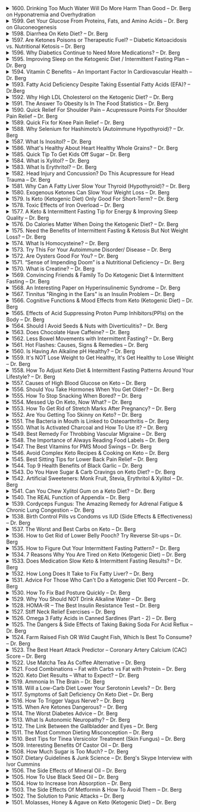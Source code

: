 <details>
<summary>1600. Drinking Too Much Water Will Do More Harm Than Good – Dr. Berg on Hyponatremia and Overhydration</summary><br>

<a href="https://www.youtube.com/watch?v=ccpkaie0LCQ" target="_blank">
    <img src="https://img.youtube.com/vi/ccpkaie0LCQ/maxresdefault.jpg" 
        alt="[Youtube]" width="200">
</a>


</details>

<details>
<summary>1599. Get Your Glucose From Proteins, Fats, and Amino Acids – Dr. Berg on Gluconeogenesis</summary><br>

<a href="https://www.youtube.com/watch?v=li0adE4A7fA" target="_blank">
    <img src="https://img.youtube.com/vi/li0adE4A7fA/maxresdefault.jpg" 
        alt="[Youtube]" width="200">
</a>


</details>

<details>
<summary>1598. Diarrhea On Keto Diet? – Dr. Berg</summary><br>

<a href="https://www.youtube.com/watch?v=-lGLw0S_0Gw" target="_blank">
    <img src="https://img.youtube.com/vi/-lGLw0S_0Gw/maxresdefault.jpg" 
        alt="[Youtube]" width="200">
</a>


</details>

<details>
<summary>1597. Are Ketones Poisons or Therapeutic Fuel? – Diabetic Ketoacidosis vs. Nutritional Ketosis – Dr. Berg</summary><br>

<a href="https://www.youtube.com/watch?v=4Psqtx-jNvo" target="_blank">
    <img src="https://img.youtube.com/vi/4Psqtx-jNvo/maxresdefault.jpg" 
        alt="[Youtube]" width="200">
</a>


</details>

<details>
<summary>1596. Why Diabetics Continue to Need More Medications? – Dr. Berg</summary><br>

<a href="https://www.youtube.com/watch?v=eBpKHgTh2jo" target="_blank">
    <img src="https://img.youtube.com/vi/eBpKHgTh2jo/maxresdefault.jpg" 
        alt="[Youtube]" width="200">
</a>


</details>

<details>
<summary>1595. Improving Sleep on the Ketogenic Diet / Intermittent Fasting Plan – Dr. Berg</summary><br>

<a href="https://www.youtube.com/watch?v=qmltV7HWP00" target="_blank">
    <img src="https://img.youtube.com/vi/qmltV7HWP00/maxresdefault.jpg" 
        alt="[Youtube]" width="200">
</a>


</details>

<details>
<summary>1594. Vitamin C Benefits – An Important Factor In Cardiovascular Health – Dr. Berg</summary><br>

<a href="https://www.youtube.com/watch?v=LXMl6uo_LcI" target="_blank">
    <img src="https://img.youtube.com/vi/LXMl6uo_LcI/maxresdefault.jpg" 
        alt="[Youtube]" width="200">
</a>


</details>

<details>
<summary>1593. Fatty Acid Deficiency Despite Taking Essential Fatty Acids (EFA)? – Dr.Berg</summary><br>

<a href="https://www.youtube.com/watch?v=ZwuZi9YNKs4" target="_blank">
    <img src="https://img.youtube.com/vi/ZwuZi9YNKs4/maxresdefault.jpg" 
        alt="[Youtube]" width="200">
</a>


</details>

<details>
<summary>1592. Why High LDL Cholesterol on the Ketogenic Diet? – Dr. Berg</summary><br>

<a href="https://www.youtube.com/watch?v=dCiRB29vkds" target="_blank">
    <img src="https://img.youtube.com/vi/dCiRB29vkds/maxresdefault.jpg" 
        alt="[Youtube]" width="200">
</a>


</details>

<details>
<summary>1591. The Answer To Obesity Is In The Food Statistics – Dr. Berg</summary><br>

<a href="https://www.youtube.com/watch?v=Erk4_jFDjzQ" target="_blank">
    <img src="https://img.youtube.com/vi/Erk4_jFDjzQ/maxresdefault.jpg" 
        alt="[Youtube]" width="200">
</a>


</details>

<details>
<summary>1590. Quick Relief For Shoulder Pain – Acupressure Points For Shoulder Pain Relief – Dr. Berg</summary><br>

<a href="https://www.youtube.com/watch?v=4Q5UP3YrV_k" target="_blank">
    <img src="https://img.youtube.com/vi/4Q5UP3YrV_k/maxresdefault.jpg" 
        alt="[Youtube]" width="200">
</a>


</details>

<details>
<summary>1589. Quick Fix for Knee Pain Relief – Dr. Berg</summary><br>

<a href="https://www.youtube.com/watch?v=rrR9mo_squk" target="_blank">
    <img src="https://img.youtube.com/vi/rrR9mo_squk/maxresdefault.jpg" 
        alt="[Youtube]" width="200">
</a>


</details>

<details>
<summary>1588. Why Selenium for Hashimoto’s (Autoimmune Hypothyroid)? – Dr. Berg</summary><br>

<a href="https://www.youtube.com/watch?v=6nZwa1qLvLs" target="_blank">
    <img src="https://img.youtube.com/vi/6nZwa1qLvLs/maxresdefault.jpg" 
        alt="[Youtube]" width="200">
</a>


</details>

<details>
<summary>1587. What Is Inositol? – Dr. Berg</summary><br>

<a href="https://www.youtube.com/watch?v=OcMIipPq-lA" target="_blank">
    <img src="https://img.youtube.com/vi/OcMIipPq-lA/maxresdefault.jpg" 
        alt="[Youtube]" width="200">
</a>


</details>

<details>
<summary>1586. What's Healthy About Heart Healthy Whole Grains? – Dr. Berg</summary><br>

<a href="https://www.youtube.com/watch?v=31yrGhayPG0" target="_blank">
    <img src="https://img.youtube.com/vi/31yrGhayPG0/maxresdefault.jpg" 
        alt="[Youtube]" width="200">
</a>


</details>

<details>
<summary>1585. Quick Tip To Get Kids Off Sugar – Dr. Berg</summary><br>

<a href="https://www.youtube.com/watch?v=JcB2l4wsgDI" target="_blank">
    <img src="https://img.youtube.com/vi/JcB2l4wsgDI/maxresdefault.jpg" 
        alt="[Youtube]" width="200">
</a>


</details>

<details>
<summary>1584. What is Xylitol? – Dr. Berg</summary><br>

<a href="https://www.youtube.com/watch?v=cz4V4W6ntGc" target="_blank">
    <img src="https://img.youtube.com/vi/cz4V4W6ntGc/maxresdefault.jpg" 
        alt="[Youtube]" width="200">
</a>


</details>

<details>
<summary>1583. What Is Erythritol? – Dr. Berg</summary><br>

<a href="https://www.youtube.com/watch?v=-iSy1nDxovo" target="_blank">
    <img src="https://img.youtube.com/vi/-iSy1nDxovo/maxresdefault.jpg" 
        alt="[Youtube]" width="200">
</a>


</details>

<details>
<summary>1582. Head Injury and Concussion? Do This Acupressure for Head Trauma – Dr. Berg</summary><br>

<a href="https://www.youtube.com/watch?v=uOTZ60s1k3Q" target="_blank">
    <img src="https://img.youtube.com/vi/uOTZ60s1k3Q/maxresdefault.jpg" 
        alt="[Youtube]" width="200">
</a>


</details>

<details>
<summary>1581. Why Can A Fatty Liver Slow Your Thyroid (Hypothyroid)? – Dr. Berg</summary><br>

<a href="https://www.youtube.com/watch?v=XFzxXfi5JzM" target="_blank">
    <img src="https://img.youtube.com/vi/XFzxXfi5JzM/maxresdefault.jpg" 
        alt="[Youtube]" width="200">
</a>


</details>

<details>
<summary>1580. Exogenous Ketones Can Slow Your Weight Loss – Dr. Berg</summary><br>

<a href="https://www.youtube.com/watch?v=lIfAQZmpCuQ" target="_blank">
    <img src="https://img.youtube.com/vi/lIfAQZmpCuQ/maxresdefault.jpg" 
        alt="[Youtube]" width="200">
</a>


</details>

<details>
<summary>1579. Is Keto (Ketogenic Diet) Only Good For Short-Term? – Dr. Berg</summary><br>

<a href="https://www.youtube.com/watch?v=VztT1sIeAP0" target="_blank">
    <img src="https://img.youtube.com/vi/VztT1sIeAP0/maxresdefault.jpg" 
        alt="[Youtube]" width="200">
</a>


</details>

<details>
<summary>1578. Toxic Effects of Iron Overload – Dr. Berg</summary><br>

<a href="https://www.youtube.com/watch?v=brCfMBQ9LPU" target="_blank">
    <img src="https://img.youtube.com/vi/brCfMBQ9LPU/maxresdefault.jpg" 
        alt="[Youtube]" width="200">
</a>


</details>

<details>
<summary>1577. A Keto & Intermittent Fasting Tip for Energy & Improving Sleep Quality – Dr. Berg</summary><br>

<a href="https://www.youtube.com/watch?v=Zb7W6amXtSw" target="_blank">
    <img src="https://img.youtube.com/vi/Zb7W6amXtSw/maxresdefault.jpg" 
        alt="[Youtube]" width="200">
</a>


</details>

<details>
<summary>1576. Do Calories Matter When Doing the Ketogenic Diet? – Dr. Berg</summary><br>

<a href="https://www.youtube.com/watch?v=bkF4vrUjQTQ" target="_blank">
    <img src="https://img.youtube.com/vi/bkF4vrUjQTQ/maxresdefault.jpg" 
        alt="[Youtube]" width="200">
</a>


</details>

<details>
<summary>1575. Need the Benefits of Intermittent Fasting & Ketosis But Not Weight Loss? – Dr. Berg</summary><br>

<a href="https://www.youtube.com/watch?v=hPOi9RQ-QSA" target="_blank">
    <img src="https://img.youtube.com/vi/hPOi9RQ-QSA/maxresdefault.jpg" 
        alt="[Youtube]" width="200">
</a>


</details>

<details>
<summary>1574. What Is Homocysteine? – Dr. Berg</summary><br>

<a href="https://www.youtube.com/watch?v=k2yCpFqk-do" target="_blank">
    <img src="https://img.youtube.com/vi/k2yCpFqk-do/maxresdefault.jpg" 
        alt="[Youtube]" width="200">
</a>


</details>

<details>
<summary>1573. Try This For Your Autoimmune Disorder/ Disease – Dr. Berg</summary><br>

<a href="https://www.youtube.com/watch?v=BVU4NTP1Isg" target="_blank">
    <img src="https://img.youtube.com/vi/BVU4NTP1Isg/maxresdefault.jpg" 
        alt="[Youtube]" width="200">
</a>


</details>

<details>
<summary>1572. Are Oysters Good For You? – Dr. Berg</summary><br>

<a href="https://www.youtube.com/watch?v=5Kl6H4x3uUw" target="_blank">
    <img src="https://img.youtube.com/vi/5Kl6H4x3uUw/maxresdefault.jpg" 
        alt="[Youtube]" width="200">
</a>


</details>

<details>
<summary>1571. “Sense of Impending Doom” is a Nutritional Deficiency – Dr. Berg</summary><br>

<a href="https://www.youtube.com/watch?v=EI_jhD-eGtc" target="_blank">
    <img src="https://img.youtube.com/vi/EI_jhD-eGtc/maxresdefault.jpg" 
        alt="[Youtube]" width="200">
</a>


</details>

<details>
<summary>1570. What is Creatine? – Dr. Berg</summary><br>

<a href="https://www.youtube.com/watch?v=IgGZYVyHrwc" target="_blank">
    <img src="https://img.youtube.com/vi/IgGZYVyHrwc/maxresdefault.jpg" 
        alt="[Youtube]" width="200">
</a>


</details>

<details>
<summary>1569. Convincing Friends & Family To Do Ketogenic Diet & Intermittent Fasting – Dr. Berg</summary><br>

<a href="https://www.youtube.com/watch?v=3HAktzqpZqw" target="_blank">
    <img src="https://img.youtube.com/vi/3HAktzqpZqw/maxresdefault.jpg" 
        alt="[Youtube]" width="200">
</a>


</details>

<details>
<summary>1568. An Interesting Paper on Hyperinsulinemic Syndrome – Dr. Berg</summary><br>

<a href="https://www.youtube.com/watch?v=UvBsqhY-U-o" target="_blank">
    <img src="https://img.youtube.com/vi/UvBsqhY-U-o/maxresdefault.jpg" 
        alt="[Youtube]" width="200">
</a>


</details>

<details>
<summary>1567. Tinnitus "Ringing in the Ears" is an Insulin Problem – Dr. Berg</summary><br>

<a href="https://www.youtube.com/watch?v=Cbylubjzhhg" target="_blank">
    <img src="https://img.youtube.com/vi/Cbylubjzhhg/maxresdefault.jpg" 
        alt="[Youtube]" width="200">
</a>


</details>

<details>
<summary>1566. Cognitive Functions & Mood Effects from Keto (Ketogenic Diet) – Dr. Berg</summary><br>

<a href="https://www.youtube.com/watch?v=t1KzPE3alu0" target="_blank">
    <img src="https://img.youtube.com/vi/t1KzPE3alu0/maxresdefault.jpg" 
        alt="[Youtube]" width="200">
</a>


</details>

<details>
<summary>1565. Effects of Acid Suppressing Proton Pump Inhibitors(PPIs) on the Body – Dr. Berg</summary><br>

<a href="https://www.youtube.com/watch?v=MKS2Hm5ofBE" target="_blank">
    <img src="https://img.youtube.com/vi/MKS2Hm5ofBE/maxresdefault.jpg" 
        alt="[Youtube]" width="200">
</a>


</details>

<details>
<summary>1564. Should I Avoid Seeds & Nuts with Diverticulitis? – Dr. Berg</summary><br>

<a href="https://www.youtube.com/watch?v=XMShcbfWIn8" target="_blank">
    <img src="https://img.youtube.com/vi/XMShcbfWIn8/maxresdefault.jpg" 
        alt="[Youtube]" width="200">
</a>


</details>

<details>
<summary>1563. Does Chocolate Have Caffeine? – Dr. Berg</summary><br>

<a href="https://www.youtube.com/watch?v=XIkqvSl97Ng" target="_blank">
    <img src="https://img.youtube.com/vi/XIkqvSl97Ng/maxresdefault.jpg" 
        alt="[Youtube]" width="200">
</a>


</details>

<details>
<summary>1562. Less Bowel Movements with Intermittent Fasting? – Dr. Berg</summary><br>

<a href="https://www.youtube.com/watch?v=M5FUhtPowps" target="_blank">
    <img src="https://img.youtube.com/vi/M5FUhtPowps/maxresdefault.jpg" 
        alt="[Youtube]" width="200">
</a>


</details>

<details>
<summary>1561. Hot Flashes: Causes, Signs & Remedies – Dr. Berg</summary><br>

<a href="https://www.youtube.com/watch?v=U6BukNCtJiU" target="_blank">
    <img src="https://img.youtube.com/vi/U6BukNCtJiU/maxresdefault.jpg" 
        alt="[Youtube]" width="200">
</a>


</details>

<details>
<summary>1560. Is Having An Alkaline pH Healthy? – Dr. Berg</summary><br>

<a href="https://www.youtube.com/watch?v=yqAEh4bb4tg" target="_blank">
    <img src="https://img.youtube.com/vi/yqAEh4bb4tg/maxresdefault.jpg" 
        alt="[Youtube]" width="200">
</a>


</details>

<details>
<summary>1559. It's NOT Lose Weight to Get Healthy, It's Get Healthy to Lose Weight – Dr. Berg</summary><br>

<a href="https://www.youtube.com/watch?v=uWaFig4yTmA" target="_blank">
    <img src="https://img.youtube.com/vi/uWaFig4yTmA/maxresdefault.jpg" 
        alt="[Youtube]" width="200">
</a>


</details>

<details>
<summary>1558. How To Adjust Keto Diet & Intermittent Fasting Patterns Around Your Lifestyle? – Dr. Berg</summary><br>

<a href="https://www.youtube.com/watch?v=kAE1gewiTdQ" target="_blank">
    <img src="https://img.youtube.com/vi/kAE1gewiTdQ/maxresdefault.jpg" 
        alt="[Youtube]" width="200">
</a>


</details>

<details>
<summary>1557. Causes of High Blood Glucose on Keto – Dr. Berg</summary><br>

<a href="https://www.youtube.com/watch?v=KqEqzi6eXGY" target="_blank">
    <img src="https://img.youtube.com/vi/KqEqzi6eXGY/maxresdefault.jpg" 
        alt="[Youtube]" width="200">
</a>


</details>

<details>
<summary>1556. Should You Take Hormones When You Get Older? – Dr. Berg</summary><br>

<a href="https://www.youtube.com/watch?v=U4ucHy32Ls4" target="_blank">
    <img src="https://img.youtube.com/vi/U4ucHy32Ls4/maxresdefault.jpg" 
        alt="[Youtube]" width="200">
</a>


</details>

<details>
<summary>1555. How To Stop Snacking When Bored? – Dr. Berg</summary><br>

<a href="https://www.youtube.com/watch?v=2L6_AlXO8CU" target="_blank">
    <img src="https://img.youtube.com/vi/2L6_AlXO8CU/maxresdefault.jpg" 
        alt="[Youtube]" width="200">
</a>


</details>

<details>
<summary>1554. Messed Up On Keto, Now What? – Dr. Berg</summary><br>

<a href="https://www.youtube.com/watch?v=uW8I4VcAqYs" target="_blank">
    <img src="https://img.youtube.com/vi/uW8I4VcAqYs/maxresdefault.jpg" 
        alt="[Youtube]" width="200">
</a>


</details>

<details>
<summary>1553. How To Get Rid of Stretch Marks After Pregnancy? – Dr. Berg</summary><br>

<a href="https://www.youtube.com/watch?v=JIDlUCJaSwo" target="_blank">
    <img src="https://img.youtube.com/vi/JIDlUCJaSwo/maxresdefault.jpg" 
        alt="[Youtube]" width="200">
</a>


</details>

<details>
<summary>1552. Are You Getting Too Skinny on Keto? – Dr. Berg</summary><br>

<a href="https://www.youtube.com/watch?v=Ev4SLhGsBEA" target="_blank">
    <img src="https://img.youtube.com/vi/Ev4SLhGsBEA/maxresdefault.jpg" 
        alt="[Youtube]" width="200">
</a>


</details>

<details>
<summary>1551. The Bacteria in Mouth is Linked to Osteoarthritis – Dr. Berg</summary><br>

<a href="https://www.youtube.com/watch?v=UehkgVAmlsk" target="_blank">
    <img src="https://img.youtube.com/vi/UehkgVAmlsk/maxresdefault.jpg" 
        alt="[Youtube]" width="200">
</a>


</details>

<details>
<summary>1550. What Is Activated Charcoal and How To Use it? – Dr. Berg</summary><br>

<a href="https://www.youtube.com/watch?v=lF1Cnb_VZ2g" target="_blank">
    <img src="https://img.youtube.com/vi/lF1Cnb_VZ2g/maxresdefault.jpg" 
        alt="[Youtube]" width="200">
</a>


</details>

<details>
<summary>1549. Best Remedy For Throbbing Vascular Migraine – Dr. Berg</summary><br>

<a href="https://www.youtube.com/watch?v=opT3TaVebbQ" target="_blank">
    <img src="https://img.youtube.com/vi/opT3TaVebbQ/maxresdefault.jpg" 
        alt="[Youtube]" width="200">
</a>


</details>

<details>
<summary>1548. The Importance of Always Reading Food Labels – Dr. Berg</summary><br>

<a href="https://www.youtube.com/watch?v=3Rhuxt4kW80" target="_blank">
    <img src="https://img.youtube.com/vi/3Rhuxt4kW80/maxresdefault.jpg" 
        alt="[Youtube]" width="200">
</a>


</details>

<details>
<summary>1547. The Best Vitamins for PMS Mood Swings – Dr. Berg</summary><br>

<a href="https://www.youtube.com/watch?v=jLWpSVzO8Lo" target="_blank">
    <img src="https://img.youtube.com/vi/jLWpSVzO8Lo/maxresdefault.jpg" 
        alt="[Youtube]" width="200">
</a>


</details>

<details>
<summary>1546. Avoid Complex Keto Recipes & Cooking on Keto –  Dr. Berg</summary><br>

<a href="https://www.youtube.com/watch?v=zy9uuqaa2xo" target="_blank">
    <img src="https://img.youtube.com/vi/zy9uuqaa2xo/maxresdefault.jpg" 
        alt="[Youtube]" width="200">
</a>


</details>

<details>
<summary>1545. Best Sitting Tips for Lower Back Pain Relief – Dr. Berg</summary><br>

<a href="https://www.youtube.com/watch?v=f90LDS-_A-Y" target="_blank">
    <img src="https://img.youtube.com/vi/f90LDS-_A-Y/maxresdefault.jpg" 
        alt="[Youtube]" width="200">
</a>


</details>

<details>
<summary>1544. Top 9 Health Benefits of Black Garlic – Dr. Berg</summary><br>

<a href="https://www.youtube.com/watch?v=169bDo8G7iU" target="_blank">
    <img src="https://img.youtube.com/vi/169bDo8G7iU/maxresdefault.jpg" 
        alt="[Youtube]" width="200">
</a>


</details>

<details>
<summary>1543. Do You Have Sugar & Carb Cravings on Keto Diet? – Dr. Berg</summary><br>

<a href="https://www.youtube.com/watch?v=2RJUWzqG4OQ" target="_blank">
    <img src="https://img.youtube.com/vi/2RJUWzqG4OQ/maxresdefault.jpg" 
        alt="[Youtube]" width="200">
</a>


</details>

<details>
<summary>1542. Artificial Sweeteners: Monk Fruit, Stevia, Erythritol & Xylitol – Dr. Berg</summary><br>

<a href="https://www.youtube.com/watch?v=jROu0Mo3A9M" target="_blank">
    <img src="https://img.youtube.com/vi/jROu0Mo3A9M/maxresdefault.jpg" 
        alt="[Youtube]" width="200">
</a>


</details>

<details>
<summary>1541. Can You Chew Xylitol Gum on a Keto Diet? – Dr. Berg</summary><br>

<a href="https://www.youtube.com/watch?v=kfuyZuGI4aw" target="_blank">
    <img src="https://img.youtube.com/vi/kfuyZuGI4aw/maxresdefault.jpg" 
        alt="[Youtube]" width="200">
</a>


</details>

<details>
<summary>1540. The REAL Function of Appendix – Dr. Berg</summary><br>

<a href="https://www.youtube.com/watch?v=P4U6bhB9a4U" target="_blank">
    <img src="https://img.youtube.com/vi/P4U6bhB9a4U/maxresdefault.jpg" 
        alt="[Youtube]" width="200">
</a>


</details>

<details>
<summary>1539. Cordyceps Fungus: The Amazing Remedy for Adrenal Fatigue & Chronic Lung Congestion – Dr. Berg</summary><br>

<a href="https://www.youtube.com/watch?v=goSi-hoZPwM" target="_blank">
    <img src="https://img.youtube.com/vi/goSi-hoZPwM/maxresdefault.jpg" 
        alt="[Youtube]" width="200">
</a>


</details>

<details>
<summary>1538. Birth Control Pills vs Condoms vs IUD (Side Effects & Effectiveness) – Dr. Berg</summary><br>

<a href="https://www.youtube.com/watch?v=D4pClBWuuaY" target="_blank">
    <img src="https://img.youtube.com/vi/D4pClBWuuaY/maxresdefault.jpg" 
        alt="[Youtube]" width="200">
</a>


</details>

<details>
<summary>1537. The Worst and Best Carbs on Keto – Dr. Berg</summary><br>

<a href="https://www.youtube.com/watch?v=COcvqvNb1MU" target="_blank">
    <img src="https://img.youtube.com/vi/COcvqvNb1MU/maxresdefault.jpg" 
        alt="[Youtube]" width="200">
</a>


</details>

<details>
<summary>1536. How to Get Rid of Lower Belly Pooch? Try Reverse Sit-ups – Dr. Berg</summary><br>

<a href="https://www.youtube.com/watch?v=XrSCqbD-ivE" target="_blank">
    <img src="https://img.youtube.com/vi/XrSCqbD-ivE/maxresdefault.jpg" 
        alt="[Youtube]" width="200">
</a>


</details>

<details>
<summary>1535. How to Figure Out Your Intermittent Fasting Pattern? – Dr. Berg</summary><br>

<a href="https://www.youtube.com/watch?v=h7UrBZVX3Do" target="_blank">
    <img src="https://img.youtube.com/vi/h7UrBZVX3Do/maxresdefault.jpg" 
        alt="[Youtube]" width="200">
</a>


</details>

<details>
<summary>1534. 7 Reasons Why You Are Tired on Keto (Ketogenic Diet) – Dr. Berg</summary><br>

<a href="https://www.youtube.com/watch?v=GpU2cYmdQ3M" target="_blank">
    <img src="https://img.youtube.com/vi/GpU2cYmdQ3M/maxresdefault.jpg" 
        alt="[Youtube]" width="200">
</a>


</details>

<details>
<summary>1533. Does Medication Slow Keto & Intermittent Fasting Results? – Dr. Berg</summary><br>

<a href="https://www.youtube.com/watch?v=bdcztMBOhsk" target="_blank">
    <img src="https://img.youtube.com/vi/bdcztMBOhsk/maxresdefault.jpg" 
        alt="[Youtube]" width="200">
</a>


</details>

<details>
<summary>1532. How Long Does It Take to Fix Fatty Liver? – Dr. Berg</summary><br>

<a href="https://www.youtube.com/watch?v=oHiIKqDa2ck" target="_blank">
    <img src="https://img.youtube.com/vi/oHiIKqDa2ck/maxresdefault.jpg" 
        alt="[Youtube]" width="200">
</a>


</details>

<details>
<summary>1531. Advice For Those Who Can't Do a Ketogenic Diet 100 Percent – Dr. Berg</summary><br>

<a href="https://www.youtube.com/watch?v=Y2Aar9T7NtA" target="_blank">
    <img src="https://img.youtube.com/vi/Y2Aar9T7NtA/maxresdefault.jpg" 
        alt="[Youtube]" width="200">
</a>


</details>

<details>
<summary>1530. How To Fix Bad Posture Quickly – Dr. Berg</summary><br>

<a href="https://www.youtube.com/watch?v=jCTtCifMGvg" target="_blank">
    <img src="https://img.youtube.com/vi/jCTtCifMGvg/maxresdefault.jpg" 
        alt="[Youtube]" width="200">
</a>


</details>

<details>
<summary>1529. Why You Should NOT Drink Alkaline Water – Dr. Berg</summary><br>

<a href="https://www.youtube.com/watch?v=ovCJ0RE2sok" target="_blank">
    <img src="https://img.youtube.com/vi/ovCJ0RE2sok/maxresdefault.jpg" 
        alt="[Youtube]" width="200">
</a>


</details>

<details>
<summary>1528. HOMA-IR – The Best Insulin Resistance Test – Dr. Berg</summary><br>

<a href="https://www.youtube.com/watch?v=Fr7RkcHGxtk" target="_blank">
    <img src="https://img.youtube.com/vi/Fr7RkcHGxtk/maxresdefault.jpg" 
        alt="[Youtube]" width="200">
</a>


</details>

<details>
<summary>1527. Stiff Neck Relief Exercises – Dr. Berg</summary><br>

<a href="https://www.youtube.com/watch?v=5h_UlmquvUE" target="_blank">
    <img src="https://img.youtube.com/vi/5h_UlmquvUE/maxresdefault.jpg" 
        alt="[Youtube]" width="200">
</a>


</details>

<details>
<summary>1526. Omega 3 Fatty Acids in Canned Sardines (Part - 2) – Dr. Berg</summary><br>

<a href="https://www.youtube.com/watch?v=STZg0R7p_NM" target="_blank">
    <img src="https://img.youtube.com/vi/STZg0R7p_NM/maxresdefault.jpg" 
        alt="[Youtube]" width="200">
</a>


</details>

<details>
<summary>1525. The Dangers & Side Effects of Taking Baking Soda For Acid Reflux – Dr. Berg</summary><br>

<a href="https://www.youtube.com/watch?v=Ubldzu5OsyE" target="_blank">
    <img src="https://img.youtube.com/vi/Ubldzu5OsyE/maxresdefault.jpg" 
        alt="[Youtube]" width="200">
</a>


</details>

<details>
<summary>1524. Farm Raised Fish OR Wild Caught Fish, Which Is Best To Consume? – Dr. Berg</summary><br>

<a href="https://www.youtube.com/watch?v=J2uAyp6WCnA" target="_blank">
    <img src="https://img.youtube.com/vi/J2uAyp6WCnA/maxresdefault.jpg" 
        alt="[Youtube]" width="200">
</a>


</details>

<details>
<summary>1523. The Best Heart Attack Predictor – Coronary Artery Calcium (CAC) Score – Dr. Berg</summary><br>

<a href="https://www.youtube.com/watch?v=hXZjOXLyA2g" target="_blank">
    <img src="https://img.youtube.com/vi/hXZjOXLyA2g/maxresdefault.jpg" 
        alt="[Youtube]" width="200">
</a>


</details>

<details>
<summary>1522. Use Matcha Tea As Coffee Alternative – Dr. Berg</summary><br>

<a href="https://www.youtube.com/watch?v=bDTviImOjl4" target="_blank">
    <img src="https://img.youtube.com/vi/bDTviImOjl4/maxresdefault.jpg" 
        alt="[Youtube]" width="200">
</a>


</details>

<details>
<summary>1521. Food Combinations – Fat with Carbs vs Fat with Protein – Dr. Berg</summary><br>

<a href="https://www.youtube.com/watch?v=NMt3H2CbTg4" target="_blank">
    <img src="https://img.youtube.com/vi/NMt3H2CbTg4/maxresdefault.jpg" 
        alt="[Youtube]" width="200">
</a>


</details>

<details>
<summary>1520. Keto Diet Results – What to Expect? – Dr. Berg</summary><br>

<a href="https://www.youtube.com/watch?v=qKBlVe13FoQ" target="_blank">
    <img src="https://img.youtube.com/vi/qKBlVe13FoQ/maxresdefault.jpg" 
        alt="[Youtube]" width="200">
</a>


</details>

<details>
<summary>1519. Ammonia In The Brain – Dr. Berg</summary><br>

<a href="https://www.youtube.com/watch?v=iLjdlYBE8Gs" target="_blank">
    <img src="https://img.youtube.com/vi/iLjdlYBE8Gs/maxresdefault.jpg" 
        alt="[Youtube]" width="200">
</a>


</details>

<details>
<summary>1518. Will a Low-Carb Diet Lower Your Serotonin Levels? – Dr. Berg</summary><br>

<a href="https://www.youtube.com/watch?v=2OGXwyTsfis" target="_blank">
    <img src="https://img.youtube.com/vi/2OGXwyTsfis/maxresdefault.jpg" 
        alt="[Youtube]" width="200">
</a>


</details>

<details>
<summary>1517. Symptoms of Salt Deficiency On Keto Diet – Dr. Berg</summary><br>

<a href="https://www.youtube.com/watch?v=_JFR0tt3FiU" target="_blank">
    <img src="https://img.youtube.com/vi/_JFR0tt3FiU/maxresdefault.jpg" 
        alt="[Youtube]" width="200">
</a>


</details>

<details>
<summary>1516. How To Trigger Vagus Nerve? – Dr. Berg</summary><br>

<a href="https://www.youtube.com/watch?v=8dtPN4xrY4U" target="_blank">
    <img src="https://img.youtube.com/vi/8dtPN4xrY4U/maxresdefault.jpg" 
        alt="[Youtube]" width="200">
</a>


</details>

<details>
<summary>1515. When Are Ketones Dangerous? – Dr. Berg</summary><br>

<a href="https://www.youtube.com/watch?v=bGUsqaxXOec" target="_blank">
    <img src="https://img.youtube.com/vi/bGUsqaxXOec/maxresdefault.jpg" 
        alt="[Youtube]" width="200">
</a>


</details>

<details>
<summary>1514. The Worst Diabetes Advice – Dr. Berg</summary><br>

<a href="https://www.youtube.com/watch?v=hcWdwc94lzI" target="_blank">
    <img src="https://img.youtube.com/vi/hcWdwc94lzI/maxresdefault.jpg" 
        alt="[Youtube]" width="200">
</a>


</details>

<details>
<summary>1513. What Is Autonomic Neuropathy? – Dr. Berg</summary><br>

<a href="https://www.youtube.com/watch?v=FqVFAIP6kFI" target="_blank">
    <img src="https://img.youtube.com/vi/FqVFAIP6kFI/maxresdefault.jpg" 
        alt="[Youtube]" width="200">
</a>


</details>

<details>
<summary>1512. The Link Between the Gallbladder and Eyes – Dr. Berg</summary><br>

<a href="https://www.youtube.com/watch?v=eqKt0vj0QcE" target="_blank">
    <img src="https://img.youtube.com/vi/eqKt0vj0QcE/maxresdefault.jpg" 
        alt="[Youtube]" width="200">
</a>


</details>

<details>
<summary>1511. The Most Common Dieting Misconception – Dr. Berg</summary><br>

<a href="https://www.youtube.com/watch?v=CyS29xA7qy8" target="_blank">
    <img src="https://img.youtube.com/vi/CyS29xA7qy8/maxresdefault.jpg" 
        alt="[Youtube]" width="200">
</a>


</details>

<details>
<summary>1510. Best Tips for Tinea Versicolor Treatment (Skin Fungus) – Dr. Berg</summary><br>

<a href="https://www.youtube.com/watch?v=cBymvq-6llE" target="_blank">
    <img src="https://img.youtube.com/vi/cBymvq-6llE/maxresdefault.jpg" 
        alt="[Youtube]" width="200">
</a>


</details>

<details>
<summary>1509. Interesting Benefits Of Castor Oil – Dr. Berg</summary><br>

<a href="https://www.youtube.com/watch?v=a2zCNj3EM7o" target="_blank">
    <img src="https://img.youtube.com/vi/a2zCNj3EM7o/maxresdefault.jpg" 
        alt="[Youtube]" width="200">
</a>


</details>

<details>
<summary>1508. How Much Sugar is Too Much? – Dr. Berg</summary><br>

<a href="https://www.youtube.com/watch?v=SX3wJIr-dbw" target="_blank">
    <img src="https://img.youtube.com/vi/SX3wJIr-dbw/maxresdefault.jpg" 
        alt="[Youtube]" width="200">
</a>


</details>

<details>
<summary>1507. Dietary Guidelines & Junk Science – Dr. Berg's Skype Interview with Ivor Cummins</summary><br>

<a href="https://www.youtube.com/watch?v=AY3GQPohhG8" target="_blank">
    <img src="https://img.youtube.com/vi/AY3GQPohhG8/maxresdefault.jpg" 
        alt="[Youtube]" width="200">
</a>


</details>

<details>
<summary>1506. The Side Effects of Mineral Oil – Dr. Berg</summary><br>

<a href="https://www.youtube.com/watch?v=dM8616188sE" target="_blank">
    <img src="https://img.youtube.com/vi/dM8616188sE/maxresdefault.jpg" 
        alt="[Youtube]" width="200">
</a>


</details>

<details>
<summary>1505. How To Use Black Seed Oil – Dr. Berg</summary><br>

<a href="https://www.youtube.com/watch?v=dVEqno7RJn8" target="_blank">
    <img src="https://img.youtube.com/vi/dVEqno7RJn8/maxresdefault.jpg" 
        alt="[Youtube]" width="200">
</a>


</details>

<details>
<summary>1504. How to Increase Iron Absorption – Dr. Berg</summary><br>

<a href="https://www.youtube.com/watch?v=xJqhAAeuOrA" target="_blank">
    <img src="https://img.youtube.com/vi/xJqhAAeuOrA/maxresdefault.jpg" 
        alt="[Youtube]" width="200">
</a>


</details>

<details>
<summary>1503. The Side Effects Of Metformin & How To Avoid Them – Dr. Berg</summary><br>

<a href="https://www.youtube.com/watch?v=UiJOohm2sp0" target="_blank">
    <img src="https://img.youtube.com/vi/UiJOohm2sp0/maxresdefault.jpg" 
        alt="[Youtube]" width="200">
</a>


</details>

<details>
<summary>1502. The Solution to Panic Attacks – Dr. Berg</summary><br>

<a href="https://www.youtube.com/watch?v=_8WQkKnoCjw" target="_blank">
    <img src="https://img.youtube.com/vi/_8WQkKnoCjw/maxresdefault.jpg" 
        alt="[Youtube]" width="200">
</a>


</details>

<details>
<summary>1501. Molasses, Honey & Agave on Keto (Ketogenic Diet) – Dr. Berg</summary><br>

<a href="https://www.youtube.com/watch?v=TI9SIDirh3A" target="_blank">
    <img src="https://img.youtube.com/vi/TI9SIDirh3A/maxresdefault.jpg" 
        alt="[Youtube]" width="200">
</a>


</details>

